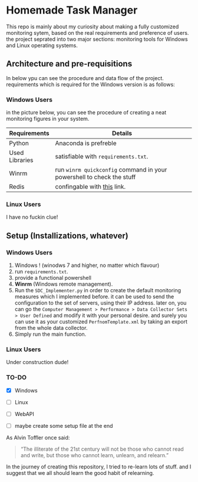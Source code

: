 # Homemade Task Manager

This repo is mainly about my curiosity about making a fully customized monitoring sytem, based on the real requirements and preference of users.
the project seprated into two major sections: monitoring tools for Windows and Linux operating systems.

## Architecture and pre-requisitions
In below ypu can see the procedure and data flow of the project.
requirements which is required for the Windows version is as follows:


### Windows Users
in the picture below, you can see the procedure of creating a neat monitoring figures in your system.

Requirements | Details
------------ | -------------
Python | Anaconda is prefreble
Used Libraries |  satisfiable with `requirements.txt`. 
Winrm | run `winrm quickconfig` command in your powershell to check the stuff
Redis | confingable with [this](https://redis.io/) link.

### Linux Users
I have no fuckin clue!

## Setup (Installizations, whatever)

### Windows Users

1. Windows ! (winodws 7 and higher, no matter which flavour)
2. run `requirements.txt`. 
3. provide a functional powershell
4. **Winrm** (Windows remote management).
5. Run the `SDC_Implementer.py` in order to create the default monitoring measures which I implemented before. it can be used to send the configuration to the set of servers, using their IP address.
later on, you can go the `Computer Management > Performance > Data Collector Sets > User Defined` and modify it with your personal desire. and surely you can use it as your customized `PerfnomTemplate.xml` by taking an export from the whole data collector.
6. Simply run the main function.

### Linux Users

Under construction dude!



### TO-DO
- [X] Windows
- [ ] Linux
- [ ] WebAPI
- [ ] maybe create some setup file at the end



As Alvin Toffler once said:
> “The illiterate of the 21st century will not be those who cannot read and write, but those who cannot learn, unlearn, and relearn.” 

In the journey of creating this repository, I tried to re-learn lots of stuff. and I suggest that we all should learn the good habit of relearning.

